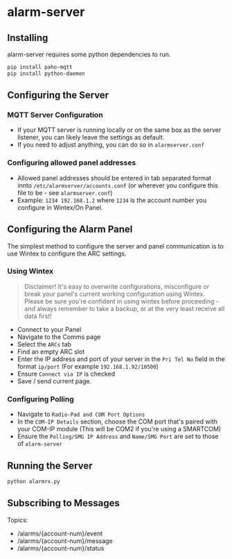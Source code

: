 # alarm-server
## Installing
alarm-server requires some python dependencies to run. 

```bash
pip install paho-mqtt
pip install python-daemon
```

## Configuring the Server
### MQTT Server Configuration
- If your MQTT server is running locally or on the same box as the server listener, you can likely leave the settings as default.
- If you need to adjust anything, you can do so in `alarmserver.conf`

### Configuring allowed panel addresses
- Allowed panel addresses should be entered in tab separated format innto `/etc/alarmserver/accounts.conf` (or wherever you configure this file to be - see `alarmserver.conf`)
- Example: `1234 192.168.1.2` where `1234` is the account number you configure in Wintex/On Panel.

## Configuring the Alarm Panel
The simplest method to configure the server and panel communication is to use Wintex to configure the ARC settings.
### Using Wintex
> Disclaimer! It's easy to overwrite configurations, misconfigure or break your panel's current working configuration using Wintex. Please be sure you're confident in using wintex before proceeding - and always remember to take a backup, or at the very least receive all data first!
- Connect to your Panel
- Navigate to the Comms page
- Select the `ARCs` tab
- Find an empty ARC slot
- Enter the IP address and port of your server in the `Pri Tel No` field in the format `ip/port` (For example `192.168.1.92/10500`)
- Ensure `Connect via IP` is checked
- Save / send current page.

### Configuring Polling
- Navigate to `Radio-Pad and COM Port Options`
- In the `COM-IP Details` section, choose the COM port that's paired with your COM-IP module (This will be COM2 if you're using a SMARTCOM)
- Ensure the `Polling/SMG IP Address` and `Name/SMG Port` are set to those of `alarm-server`


## Running the Server
```bash
python alarmrx.py
```

## Subscribing to Messages
Topics:
- /alarms/{account-num}/event
- /alarms/{account-num}/message
- /alarms/{account-num}/status
